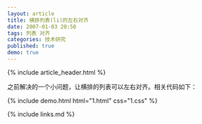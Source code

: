 ```yaml
---
layout: article
title: 横排列表(li)的左右对齐
date: 2007-01-03 20:50
tags: 列表 对齐
categories: 技术研究
published: true
demo: true
---
```


{% include article_header.html %}

之前解决的一个小问题，让横排的列表可以左右对齐。相关代码如下：

{% include demo.html html="1.html" css="1.css" %}

{% include links.md %}